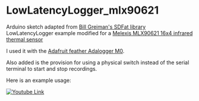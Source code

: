 # LowLatencyLogger_mlx90621
Arduino sketch adapted from [Bill Greiman's SDFat library](https://github.com/greiman/SdFat) LowLatencyLogger example modified for a [Melexis MLX90621 16x4 infrared thermal sensor](https://www.melexis.com/en/product/MLX90621/Far-Infrared-Sensor-Array-High-Speed-Low-Noise)

I used it with the [Adafruit feather Adalogger M0](https://www.adafruit.com/product/2796).

Also added is the provision for using a physical switch instead of the serial terminal to start and stop recordings.

Here is an example usage:

[![Youtube Link](http://img.youtube.com/vi/A00q24Je1gM/0.jpg)](https://www.youtube.com/watch?v=A00q24Je1gM)
